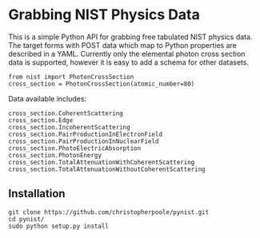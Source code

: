 Grabbing NIST Physics Data
==========================

This is a simple Python API for grabbing free tabulated NIST physics data. The target forms with POST data which map to Python properties are described in a YAML. Currently only the elemental photon cross section data is supported, however it is easy to add a schema for other datasets.

    from nist import PhotonCrossSection
    cross_section = PhotonCrossSection(atomic_number=80)
  
Data available includes:

    cross_section.CoherentScattering
    cross_section.Edge
    cross_section.IncoherentScattering
    cross_section.PairProductionInElectronField
    cross_section.PairProductionInNuclearField
    cross_section.PhotoElectricAbsorption
    cross_section.PhotonEnergy
    cross_section.TotalAttenuationWithCoherentScattering
    cross_section.TotalAttenuationWithoutCoherentScattering

Installation
------------
    git clone https://github.com/christopherpoole/pynist.git
    cd pynist/
    sudo python setup.py install

